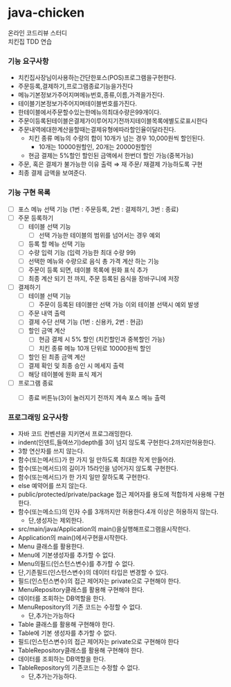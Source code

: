 # java-chicken
온라인 코드리뷰 스터디  
치킨집 TDD 연습

### 기능 요구사항

- 치킨집사장님이사용하는간단한포스(POS)프로그램을구현한다.
- 주문등록,결제하기,프로그램종료기능을가진다
- 메뉴기본정보가주어지며메뉴번호,종류,이름,가격을가진다.
- 테이블기본정보가주어지며테이블번호를가진다.
- 한테이블에서주문할수있는한메뉴의최대수량은99개이다.
- 주문이등록된테이블은결제가이루어지기전까지테이블목록에별도로표시한다
- 주문내역에대한계산을할때는결제유형에따라할인율이달라진다.
    - 치킨 종류 메뉴의 수량의 합이 10개가 넘는 경우 10,000원씩 할인된다.
        - 10개는 10000원할인, 20개는 20000원할인
    - 현금 결제는 5%할인 할인된 금액에서 한번더 할인 가능(중복가능)
- 주문, 혹은 결제가 불가능한 이유 출력 ⇒ 재 주문/ 재결제 가능하도록 구현
- 최종 결제 금액을 보여준다.

### 기능 구현 목록
- [ ] 포스 메뉴 선택 기능 (1번 : 주문등록, 2번 : 결제하기, 3번 : 종료)
- [ ] 주문 등록하기
    - [ ] 테이블 선택 기능
        - [ ] 선택 가능한 테이블의 범위를 넘어서는 경우 예외
    - [ ] 등록 할 메뉴 선택 기능
    - [ ] 수량 입력 기능 (입력 가능한 최대 수량 99)
    - [ ] 선택한 메뉴와 수량으로 음식 총 가격 계산 하는 기능
    - [ ] 주문이 등록 되면, 테이블 목록에 원화 표식 추가
    - [ ] 최종 계산 되기 전 까지, 주문 등록된 음식을 장바구니에 저장
- [ ] 결제하기 
    - [ ] 테이블 선택 기능
        - [ ] 주문이 등록된 테이블만 선택 가능 이외 테이블 선택시 예외 발생
    - [ ] 주문 내역 출력
    - [ ] 결제 수단 선택 기능 (1번 : 신용카, 2번 : 현금)
    - [ ] 할인 금액 계산 
        - [ ] 현금 결제 시 5% 할인 (치킨할인과 중복할인 가능)
        - [ ] 치킨 종류 메뉴 10개 단위로 10000원씩 할인
    - [ ] 할인 된 최종 금액 계산
    - [ ] 결제 확인 및 최종 승인 시 메세지 출력
    - [ ] 해당 테이블에 원화 표식 제거
- [ ] 프로그램 종료
    - [ ] 종료 버튼뉴(3)이 눌러지기 전까지 계속 포스 메뉴 출력
    


### 프로그래밍 요구사항

- 자바 코드 컨벤션을 지키면서 프로그래밍한다.
- indent(인덴트,들여쓰기)depth를 3이 넘지 않도록 구현한다.2까지만허용한다.
- 3항 연산자를 쓰지 않는다.
- 함수(또는메서드)가 한 가지 일 만하도록 최대한 작게 만들어라.
- 함수(또는메서드)의 길이가 15라인을 넘어가지 않도록 구현한다.
- 함수(또는메서드)가 한 가지 일만 잘하도록 구현한다.
- else 예약어를 쓰지 않는다.
- public/protected/private/package 접근 제어자를 용도에 적합하게 사용해 구현한다.
- 함수(또는메소드)의 인자 수를 3개까지만 허용한다.4개 이상은 허용하지 않는다.
    - 단,생성자는 제외한다.
- src/main/java/Application의 main()을실행해프로그램을시작한다.
- Application의 main()에서구현을시작한다.
- Menu 클래스를 활용한다.
- Menu에 기본생성자를 추가할 수 없다.
- Menu의필드(인스턴스변수)를 추가할 수 없다.
- 단,기존필드(인스턴스변수)의 데이터 타입은 변경할 수 있다.
- 필드(인스턴스변수)의 접근 제어자는 private으로 구현해야 한다.
- MenuRepository클래스를 활용해 구현해야 한다.
- 데이터를 조회하는 DB역할을 한다.
- MenuRepository의 기존 코드는 수정할 수 없다.
  - 단,추가는가능하다
- Table 클래스를 활용해 구현해야 한다.
- Table에 기본 생성자를 추가할 수 없다.
- 필드(인스턴스변수)의 접근 제어자는 private으로 구현해야 한다
- TableRepository클래스를 활용해 구현해야 한다.
- 데이터를 조회하는 DB역할을 한다.
- TableRepository의 기존코드는 수정할 수 없다.
    - 단,추가는가능하다.
